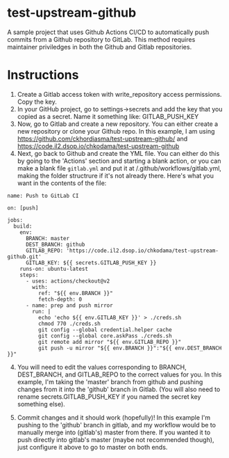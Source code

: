 # test-upstream-github
A sample project that uses Github Actions CI/CD to automatically push commits from a Github repository to GitLab. This method requires maintainer priviledges in both the Github and Gitlab repositories.

# Instructions

1. Create a Gitlab access token with write_repository access permissions. Copy the key.
2. In your GitHub project, go to settings->secrets and add the key that you copied as a secret. Name it something like: GITLAB_PUSH_KEY
3. Now, go to Gitlab and create a new repository. You can either create a new repository or clone your Github repo. In this example, I am using https://github.com/ckhordiasma/test-upstream-github/ and https://code.il2.dsop.io/chkodama/test-upstream-github
3. Next, go back to Github and create the YML file. You can either do this by going to the 'Actions' section and starting a blank action, or you can make a blank file `gitlab.yml` and put it at /.github/workflows/gitlab.yml, making the folder structrure if it's not already there. Here's what you want in the contents of the file: 

```
name: Push to GitLab CI

on: [push]

jobs:
  build:
    env:
      BRANCH: master
      DEST_BRANCH: github
      GITLAB_REPO: 'https://code.il2.dsop.io/chkodama/test-upstream-github.git'
      GITLAB_KEY: ${{ secrets.GITLAB_PUSH_KEY }}
    runs-on: ubuntu-latest
    steps:
      - uses: actions/checkout@v2
        with: 
          ref: "${{ env.BRANCH }}"
          fetch-depth: 0
      - name: prep and push mirror
        run: |
          echo 'echo ${{ env.GITLAB_KEY }}' > ./creds.sh
          chmod 770 ./creds.sh
          git config --global credential.helper cache
          git config --global core.askPass ./creds.sh
          git remote add mirror "${{ env.GITLAB_REPO }}"
          git push -u mirror "${{ env.BRANCH }}":"${{ env.DEST_BRANCH }}"
```

4. You will need to edit the values corresponding to BRANCH, DEST_BRANCH, and GITLAB_REPO to the correct values for you. In this example, I'm taking the 'master' branch from github and pushing changes from it into the 'github' branch in Gitlab. (You will also need to rename secrets.GITLAB_PUSH_KEY if you named the secret key something else).

5. Commit changes and it should work (hopefully)! In this example I'm pushing to the 'github' branch in gitlab, and my workflow would be to manually merge into (gitlab's) master from there. If you wanted it to push directly into gitlab's master (maybe not recommended though), just configure it above to go to master on both ends.
